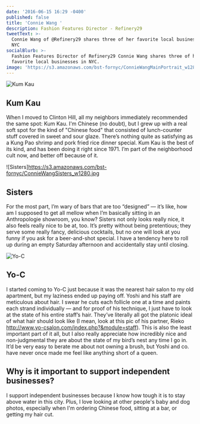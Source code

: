 ```yaml
---
date: '2016-06-15 16:29 -0400'
published: false
title: 'Connie Wang '
description: Fashion Features Director - Refinery29
tweetText: >-
  Connie Wang of @Refinery29 shares three of her favorite local businesses in
  NYC
socialBlurb: >-
  Fashion Features Director of Refinery29 Connie Wang shares three of her
  favorite local businesses in NYC.
image: 'https://s3.amazonaws.com/bst-fornyc/ConnieWangMainPortrait_w1280.jpg'
---
```

![Kum Kau](https://s3.amazonaws.com/bst-fornyc/ConnieWangKumKau_w1280.jpg)

## Kum Kau

When I moved to Clinton Hill, all my neighbors immediately recommended the same spot: Kum Kau. I'm Chinese (no doubt), but I grew up with a real soft spot for the kind of "Chinese food" that consisted of lunch-counter stuff covered in sweet and sour glaze. There’s nothing quite as satisfying as a Kung Pao shrimp and pork fried rice dinner special. Kum Kau is the best of its kind, and has been doing it right since 1971. I’m part of the neighborhood cult now, and better off because of it.

![Sisters]https://s3.amazonaws.com/bst-fornyc/ConnieWangSisters_w1280.jpg

## Sisters

For the most part, I’m wary of bars that are too “designed” — it’s like, how am I supposed to get all mellow when I’m basically sitting in an Anthropologie showroom, you know? Sisters not only looks really nice, it also feels really nice to be at, too. It’s pretty without being pretentious; they serve some really fancy, delicious cocktails, but no one will look at you funny if you ask for a beer-and-shot special. I have a tendency here to roll up during an empty Saturday afternoon and accidentally stay until closing.

![Yo-C](https://s3.amazonaws.com/bst-fornyc/ConnieWangYo-C_w1280.jpg)

## Yo-C

I started coming to Yo-C just because it was the nearest hair salon to my old apartment, but my laziness ended up paying off. Yoshi and his staff are meticulous about hair. I swear he cuts each follicle one at a time and paints each strand individually — and for proof of his technique, I just have to look at the state of his entire staff’s hair. They’ve literally all got the platonic ideal of what hair should look like (I mean, look at this pic of his partner, Rieko http://www.yo-csalon.com/index.php?&module=staff). This is also the least important part of it all, but I also really appreciate how incredibly nice and non-judgmental they are about the state of my bird’s nest any time I go in. It’d be very easy to berate me about not owning a brush, but Yoshi and co. have never once made me feel like anything short of a queen.

## Why is it important to support independent businesses?

I support independent businesses because I know how tough it is to stay above water in this city. Plus, I love looking at other people's baby and dog photos, especially when I'm ordering Chinese food, sitting at a bar, or getting my hair cut.
